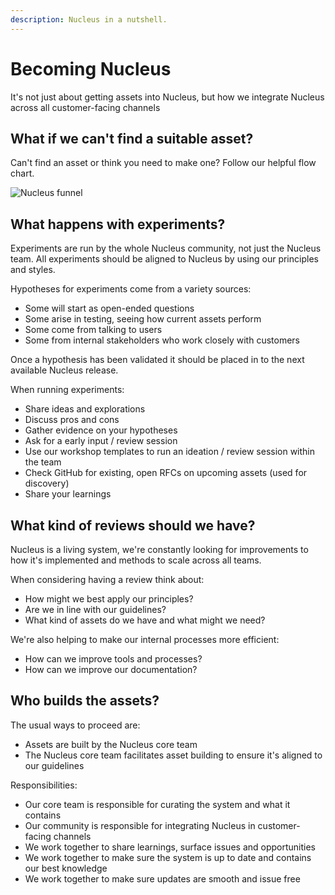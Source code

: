 ```yaml
---
description: Nucleus in a nutshell.
---
```


# Becoming Nucleus

It's not just about getting assets into Nucleus, but how we integrate Nucleus across all customer-facing channels

## What if we can't find a suitable asset?

Can't find an asset or think you need to make one? Follow our helpful flow chart.

![Nucleus funnel](https://user-images.githubusercontent.com/43471890/62045060-4dffde80-b1fc-11e9-8991-a9bcebd65cd3.png)

## What happens with experiments?

Experiments are run by the whole Nucleus community, not just the Nucleus team. All experiments should be aligned to Nucleus by using our principles and styles.

Hypotheses for experiments come from a variety sources:

* Some will start as open-ended questions
* Some arise in testing, seeing how current assets perform
* Some come from talking to users
* Some from internal stakeholders who work closely with customers

Once a hypothesis has been validated it should be placed in to the next available Nucleus release.

When running experiments:

* Share ideas and explorations
* Discuss pros and cons
* Gather evidence on your hypotheses
* Ask for a early input / review session
* Use our workshop templates to run an ideation / review session within the team
* Check GitHub for existing, open RFCs on upcoming assets (used for discovery)
* Share your learnings

## What kind of reviews should we have?

Nucleus is a living system, we're constantly looking for improvements to how it's implemented and methods to scale across all teams.

When considering having a review think about:

* How might we best apply our principles?
* Are we in line with our guidelines?
* What kind of assets do we have and what might we need?

We're also helping to make our internal processes more efficient:

* How can we improve tools and processes?
* How can we improve our documentation?

## Who builds the assets?

The usual ways to proceed are:

* Assets are built by the Nucleus core team
* The Nucleus core team facilitates asset building to ensure it's aligned to our guidelines

Responsibilities:

* Our core team is responsible for curating the system and what it contains
* Our community is responsible for integrating Nucleus in customer-facing channels
* We work together to share learnings, surface issues and opportunities
* We work together to make sure the system is up to date and contains our best knowledge
* We work together to make sure updates are smooth and issue free
